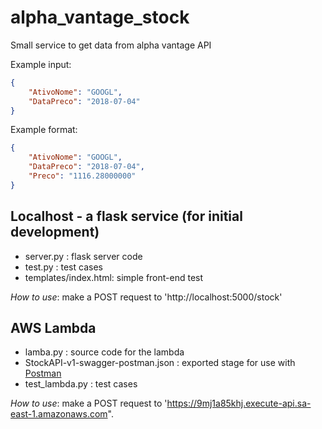 # alpha_vantage_stock
Small service to get data from alpha vantage API

Example input:

```json
{
	"AtivoNome": "GOOGL",
	"DataPreco": "2018-07-04"
}
```

Example format:

```json
{
	"AtivoNome": "GOOGL",
	"DataPreco": "2018-07-04",
	"Preco": "1116.28000000"
}
```

## Localhost - a flask service (for initial development)

- server.py : flask server code
- test.py : test cases
- templates/index.html: simple front-end test

*How to use*: make a POST request to 'http://localhost:5000/stock'

## AWS Lambda

- lamba.py : source code for the lambda
- StockAPI-v1-swagger-postman.json : exported stage for use with [Postman](https://www.getpostman.com/)
- test_lambda.py : test cases

*How to use*: make a POST request to 'https://9mj1a85khj.execute-api.sa-east-1.amazonaws.com".